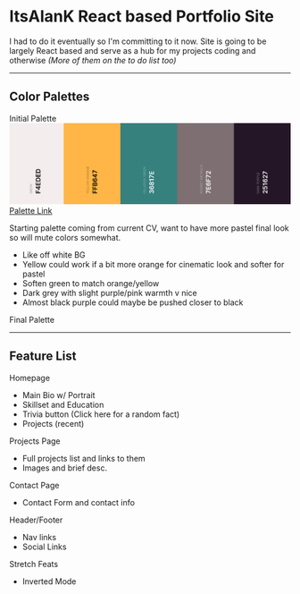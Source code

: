 # ItsAlanK React based Portfolio Site

I had to do it eventually so I'm committing to it now. Site is going to be largely React based and serve as a hub for my projects coding and otherwise _(More of them on the to do list too)_

---

## Color Palettes

Initial Palette
![Coolors Color Palette](./docs/palette.png)
[Palette Link](https://coolors.co/f4eded-ffb647-36817e-7e6f72-251627)

Starting palette coming from current CV, want to have more pastel final look so will mute colors somewhat.

- Like off white BG
- Yellow could work if a bit more orange for cinematic look and softer for pastel
- Soften green to match orange/yellow
- Dark grey with slight purple/pink warmth v nice
- Almost black purple could maybe be pushed closer to black

Final Palette

---

## Feature List

Homepage
- Main Bio w/ Portrait
- Skillset and Education
- Trivia button (Click here for a random fact)
- Projects (recent)

Projects Page
- Full projects list and links to them
- Images and brief desc.

Contact Page
- Contact Form and contact info

Header/Footer
- Nav links
- Social Links

Stretch Feats
- Inverted Mode

